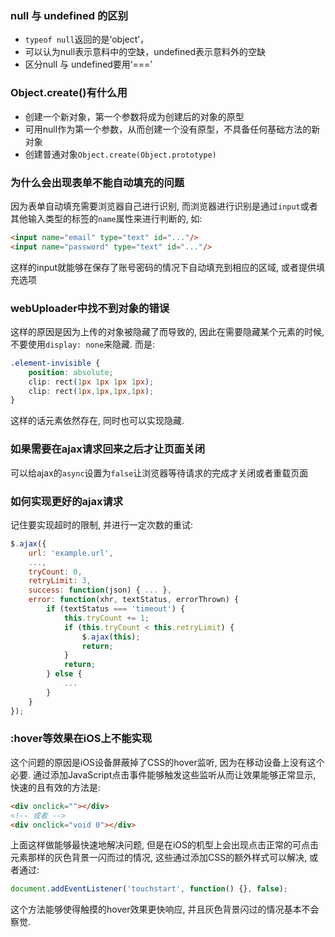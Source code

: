 ### null 与 undefined 的区别

- `typeof null`返回的是‘object’，
- 可以认为null表示意料中的空缺，undefined表示意料外的空缺
- 区分null 与 undefined要用‘===’

### Object.create()有什么用

- 创建一个新对象，第一个参数将成为创建后的对象的原型
- 可用null作为第一个参数，从而创建一个没有原型，不具备任何基础方法的新对象
- 创建普通对象`Object.create(Object.prototype)`

### 为什么会出现表单不能自动填充的问题

因为表单自动填充需要浏览器自己进行识别, 而浏览器进行识别是通过`input`或者其他输入类型的标签的`name`属性来进行判断的, 如:

```html
<input name="email" type="text" id="..."/>
<input name="password" type="text" id="..."/>
```

这样的input就能够在保存了账号密码的情况下自动填充到相应的区域, 或者提供填充选项

### webUploader中找不到对象的错误

这样的原因是因为上传的对象被隐藏了而导致的, 因此在需要隐藏某个元素的时候, 不要使用`display: none`来隐藏. 而是:

```css
.element-invisible {
    position: absolute;
    clip: rect(1px 1px 1px 1px);
    clip: rect(1px,1px,1px,1px);
}
```

这样的话元素依然存在, 同时也可以实现隐藏.

### 如果需要在ajax请求回来之后才让页面关闭

可以给ajax的`async`设置为`false`让浏览器等待请求的完成才关闭或者重载页面

### 如何实现更好的ajax请求

记住要实现超时的限制, 并进行一定次数的重试:

```javascript
$.ajax({
    url: 'example.url',
    ...,
    tryCount: 0,
    retryLimit: 3,
    success: function(json) { ... },
    error: function(xhr, textStatus, errorThrown) {
        if (textStatus === 'timeout') {
            this.tryCount += 1;
            if (this.tryCount < this.retryLimit) {
                $.ajax(this);
                return;
            }
            return;
        } else {
            ...
        }
    }
});
```

### :hover等效果在iOS上不能实现

这个问题的原因是iOS设备屏蔽掉了CSS的hover监听, 因为在移动设备上没有这个必要. 通过添加JavaScript点击事件能够触发这些监听从而让效果能够正常显示, 快速的且有效的方法是:

```html
<div onclick=""></div>
<!-- 或者 -->
<div onclick="void 0"></div>
```

上面这样做能够最快速地解决问题, 但是在iOS的机型上会出现点击正常的可点击元素那样的灰色背景一闪而过的情况, 这些通过添加CSS的额外样式可以解决, 或者通过:

```javascript
document.addEventListener('touchstart', function() {}, false);
```

这个方法能够使得触摸的hover效果更快响应, 并且灰色背景闪过的情况基本不会察觉.
